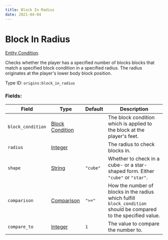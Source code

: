 ```yaml
---
title: Block In Radius
date: 2021-04-04
---
```

# Block In Radius

[Entity Condition](../entity_conditions.md).

Checks whether the player has a specified number of blocks blocks that match a specified block condition in a specified radius. The radius originates at the player's lower body block position.

Type ID: `origins:block_in_radius`

### Fields:

Field  | Type | Default | Description
-------|------|---------|-------------
`block_condition` | [Block Condition](../data_types/block_condition.md) | |  The block condition which is applied to the block at the player's feet.
`radius` | [Integer](../data_types/integer.md) | |  The radius to check blocks in.
`shape` | [String](../data_types/string.md) | `"cube"` | Whether to check in a cube- or a star-shaped form. Either `"cube"` or `"star"`.
`comparison` | [Comparison](../data_types/comparison.md) | `">="` | How the number of blocks in the radius which fulfill `block_condition` should be compared to the specified value.
`compare_to` | [Integer](../data_types/integer.md) | `1` | The value to compare the number to.
